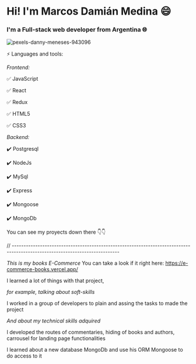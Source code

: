 # Hi! I'm Marcos Damián Medina 😄
### I'm a Full-stack web developer from Argentina 🌐

![pexels-danny-meneses-943096](https://user-images.githubusercontent.com/86478321/179819540-841ffa8e-aab7-479f-a102-5b04f3b0b41e.jpg)

⚡ Languages and tools:

*Frontend:* 

✅ JavaScript

✅ React

✅ Redux

✅ HTML5

✅ CSS3

*Backend:* 

✔️ Postgresql

✔️ NodeJs

✔️ MySql

✔️ Express

✔️ Mongoose

✔️ MongoDb

You can see my proyects down there 👇👇


// ----------------------------------------------------------------------------------------------------------------------------

*This is my books E-Commerce*
You can take a look if it right here: https://e-commerce-books.vercel.app/

I learned a lot of things with that project, 

*for example, talking about soft-skills*

I worked in a group of developers to plain and assing the tasks to made the project


*And about my technical skills adquired*

I developed the routes of commentaries, hiding of books and authors, carrousel for landing page functionalities

I learned about a new database MongoDb and use his ORM Mongoose to do access to it

